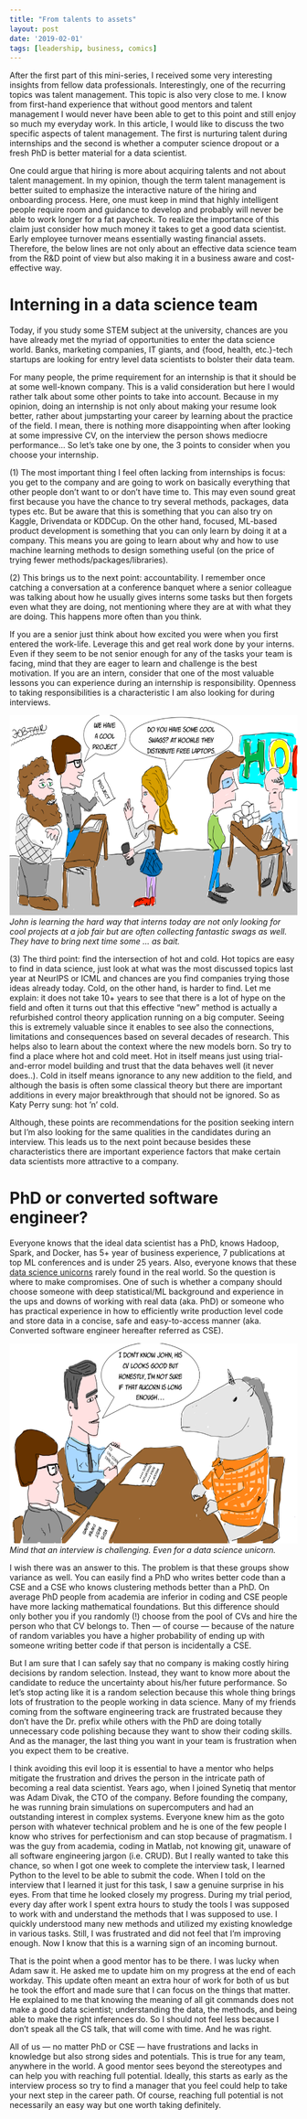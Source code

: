 ```yaml
---
title: "From talents to assets"
layout: post
date: '2019-02-01'
tags: [leadership, business, comics]
---
```


After the first part of this mini-series, I received some very interesting insights from fellow data professionals. Interestingly, one of the recurring topics was talent management. This topic is also very close to me. I know from first-hand experience that without good mentors and talent management I would never have been able to get to this point and still enjoy so much my everyday work. In this article, I would like to discuss the two specific aspects of talent management. The first is nurturing talent during internships and the second is whether a computer science dropout or a fresh PhD is better material for a data scientist.

One could argue that hiring is more about acquiring talents and not about talent management. In my opinion, though the term talent management is better suited to emphasize the interactive nature of the hiring and onboarding process. Here, one must keep in mind that highly intelligent people require room and guidance to develop and probably will never be able to work longer for a fat paycheck. To realize the importance of this claim just consider how much money it takes to get a good data scientist. Early employee turnover means essentially wasting financial assets. Therefore, the below lines are not only about an effective data science team from the R&D point of view but also making it in a business aware and cost-effective way.

# Interning in a data science team
Today, if you study some STEM subject at the university, chances are you have already met the myriad of opportunities to enter the data science world. Banks, marketing companies, IT giants, and {food, health, etc.}-tech startups are looking for entry level data scientists to bolster their data team.

For many people, the prime requirement for an internship is that it should be at some well-known company. This is a valid consideration but here I would rather talk about some other points to take into account. Because in my opinion, doing an internship is not only about making your resume look better, rather about jumpstarting your career by learning about the practice of the field. I mean, there is nothing more disappointing when after looking at some impressive CV, on the interview the person shows mediocre performance… So let’s take one by one, the 3 points to consider when you choose your internship.

(1) The most important thing I feel often lacking from internships is focus: you get to the company and are going to work on basically everything that other people don’t want to or don’t have time to. This may even sound great first because you have the chance to try several methods, packages, data types etc. But be aware that this is something that you can also try on Kaggle, Drivendata or KDDCup. On the other hand, focused, ML-based product development is something that you can only learn by doing it at a company. This means you are going to learn about why and how to use machine learning methods to design something useful (on the price of trying fewer methods/packages/libraries).

(2) This brings us to the next point: accountability. I remember once catching a conversation at a conference banquet where a senior colleague was talking about how he usually gives interns some tasks but then forgets even what they are doing, not mentioning where they are at with what they are doing. This happens more often than you think.

If you are a senior just think about how excited you were when you first entered the work-life. Leverage this and get real work done by your interns. Even if they seem to be not senior enough for any of the tasks your team is facing, mind that they are eager to learn and challenge is the best motivation. If you are an intern, consider that one of the most valuable lessons you can experience during an internship is responsibility. Openness to taking responsibilities is a characteristic I am also looking for during interviews.


<img class="  wp-image-74 alignright" src="/public/img/edst2_1.png" alt="" width = "auto" height="350" />
<em>John is learning the hard way that interns today are not only looking for cool projects at a job fair but are often collecting fantastic swags as well. They have to bring next time some … as bait.</em>


(3) The third point: find the intersection of hot and cold. Hot topics are easy to find in data science, just look at what was the most discussed topics last year at NeurIPS or ICML and chances are you find companies trying those ideas already today. Cold, on the other hand, is harder to find. Let me explain: it does not take 10+ years to see that there is a lot of hype on the field and often it turns out that this effective “new” method is actually a refurbished control theory application running on a big computer. Seeing this is extremely valuable since it enables to see also the connections, limitations and consequences based on several decades of research. This helps also to learn about the context where the new models born. So try to find a place where hot and cold meet. Hot in itself means just using trial-and-error model building and trust that the data behaves well (it never does..). Cold in itself means ignorance to any new addition to the field, and although the basis is often some classical theory but there are important additions in every major breakthrough that should not be ignored. So as Katy Perry sung: hot ’n’ cold.

Although, these points are recommendations for the position seeking intern but I’m also looking for the same qualities in the candidates during an interview. This leads us to the next point because besides these characteristics there are important experience factors that make certain data scientists more attractive to a company.

# PhD or converted software engineer?
Everyone knows that the ideal data scientist has a PhD, knows Hadoop, Spark, and Docker, has 5+ year of business experience, 7 publications at top ML conferences and is under 25 years. Also, everyone knows that these [data science unicorns](https://en.wikipedia.org/wiki/Purple_squirrel) rarely found in the real world. So the question is where to make compromises. One of such is whether a company should choose someone with deep statistical/ML background and experience in the ups and downs of working with real data (aka. PhD) or someone who has practical experience in how to efficiently write production level code and store data in a concise, safe and easy-to-access manner (aka. Converted software engineer hereafter referred as CSE).

<img class="  wp-image-74 alignright" src="/public/img/edst2_2.png" alt="" width = "auto" height="350" />
<em>Mind that an interview is challenging. Even for a data science unicorn.</em>

I wish there was an answer to this. The problem is that these groups show variance as well. You can easily find a PhD who writes better code than a CSE and a CSE who knows clustering methods better than a PhD. On average PhD people from academia are inferior in coding and CSE people have more lacking mathematical foundations. But this difference should only bother you if you randomly (!) choose from the pool of CVs and hire the person who that CV belongs to. Then — of course — because of the nature of random variables you have a higher probability of ending up with someone writing better code if that person is incidentally a CSE.

But I am sure that I can safely say that no company is making costly hiring decisions by random selection. Instead, they want to know more about the candidate to reduce the uncertainty about his/her future performance. So let’s stop acting like it is a random selection because this whole thing brings lots of frustration to the people working in data science. Many of my friends coming from the software engineering track are frustrated because they don’t have the Dr. prefix while others with the PhD are doing totally unnecessary code polishing because they want to show their coding skills. And as the manager, the last thing you want in your team is frustration when you expect them to be creative.

I think avoiding this evil loop it is essential to have a mentor who helps mitigate the frustration and drives the person in the intricate path of becoming a real data scientist. Years ago, when I joined Synetiq that mentor was Adam Divak, the CTO of the company. Before founding the company, he was running brain simulations on supercomputers and had an outstanding interest in complex systems. Everyone knew him as the goto person with whatever technical problem and he is one of the few people I know who strives for perfectionism and can stop because of pragmatism. I was the guy from academia, coding in Matlab, not knowing git, unaware of all software engineering jargon (i.e. CRUD). But I really wanted to take this chance, so when I got one week to complete the interview task, I learned Python to the level to be able to submit the code. When I told on the interview that I learned it just for this task, I saw a genuine surprise in his eyes. From that time he looked closely my progress. During my trial period, every day after work I spent extra hours to study the tools I was supposed to work with and understand the methods that I was supposed to use. I quickly understood many new methods and utilized my existing knowledge in various tasks. Still, I was frustrated and did not feel that I’m improving enough. Now I know that this is a warning sign of an incoming burnout.

That is the point when a good mentor has to be there. I was lucky when Adam saw it. He asked me to update him on my progress at the end of each workday. This update often meant an extra hour of work for both of us but he took the effort and made sure that I can focus on the things that matter. He explained to me that knowing the meaning of all git commands does not make a good data scientist; understanding the data, the methods, and being able to make the right inferences do. So I should not feel less because I don’t speak all the CS talk, that will come with time. And he was right.

All of us — no matter PhD or CSE — have frustrations and lacks in knowledge but also strong sides and potentials. This is true for any team, anywhere in the world. A good mentor sees beyond the stereotypes and can help you with reaching full potential. Ideally, this starts as early as the interview process so try to find a manager that you feel could help to take your next step in the career path. Of course, reaching full potential is not necessarily an easy way but one worth taking definitely.


